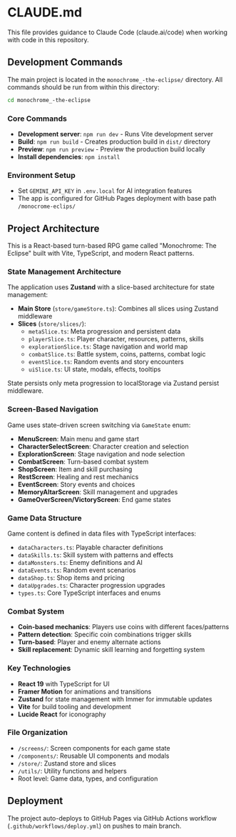 # CLAUDE.md

This file provides guidance to Claude Code (claude.ai/code) when working with code in this repository.

## Development Commands

The main project is located in the `monochrome_-the-eclipse/` directory. All commands should be run from within this directory:

```bash
cd monochrome_-the-eclipse
```

### Core Commands
- **Development server**: `npm run dev` - Runs Vite development server
- **Build**: `npm run build` - Creates production build in `dist/` directory
- **Preview**: `npm run preview` - Preview the production build locally
- **Install dependencies**: `npm install`

### Environment Setup
- Set `GEMINI_API_KEY` in `.env.local` for AI integration features
- The app is configured for GitHub Pages deployment with base path `/monocrome-eclips/`

## Project Architecture

This is a React-based turn-based RPG game called "Monochrome: The Eclipse" built with Vite, TypeScript, and modern React patterns.

### State Management Architecture
The application uses **Zustand** with a slice-based architecture for state management:

- **Main Store** (`store/gameStore.ts`): Combines all slices using Zustand middleware
- **Slices** (`store/slices/`):
  - `metaSlice.ts`: Meta progression and persistent data
  - `playerSlice.ts`: Player character, resources, patterns, skills
  - `explorationSlice.ts`: Stage navigation and world map
  - `combatSlice.ts`: Battle system, coins, patterns, combat logic
  - `eventSlice.ts`: Random events and story encounters
  - `uiSlice.ts`: UI state, modals, effects, tooltips

State persists only meta progression to localStorage via Zustand persist middleware.

### Screen-Based Navigation
Game uses state-driven screen switching via `GameState` enum:
- **MenuScreen**: Main menu and game start
- **CharacterSelectScreen**: Character creation and selection
- **ExplorationScreen**: Stage navigation and node selection
- **CombatScreen**: Turn-based combat system
- **ShopScreen**: Item and skill purchasing
- **RestScreen**: Healing and rest mechanics
- **EventScreen**: Story events and choices
- **MemoryAltarScreen**: Skill management and upgrades
- **GameOverScreen/VictoryScreen**: End game states

### Game Data Structure
Game content is defined in data files with TypeScript interfaces:
- `dataCharacters.ts`: Playable character definitions
- `dataSkills.ts`: Skill system with patterns and effects
- `dataMonsters.ts`: Enemy definitions and AI
- `dataEvents.ts`: Random event scenarios
- `dataShop.ts`: Shop items and pricing
- `dataUpgrades.ts`: Character progression upgrades
- `types.ts`: Core TypeScript interfaces and enums

### Combat System
- **Coin-based mechanics**: Players use coins with different faces/patterns
- **Pattern detection**: Specific coin combinations trigger skills
- **Turn-based**: Player and enemy alternate actions
- **Skill replacement**: Dynamic skill learning and forgetting system

### Key Technologies
- **React 19** with TypeScript for UI
- **Framer Motion** for animations and transitions
- **Zustand** for state management with Immer for immutable updates
- **Vite** for build tooling and development
- **Lucide React** for iconography

### File Organization
- `/screens/`: Screen components for each game state
- `/components/`: Reusable UI components and modals
- `/store/`: Zustand store and slices
- `/utils/`: Utility functions and helpers
- Root level: Game data, types, and configuration

## Deployment

The project auto-deploys to GitHub Pages via GitHub Actions workflow (`.github/workflows/deploy.yml`) on pushes to main branch.